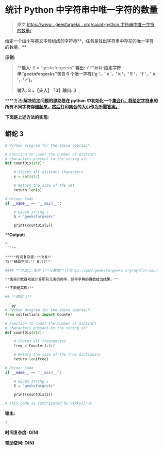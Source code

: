 # 统计 Python 中字符串中唯一字符的数量

> 原文:[https://www . geesforgeks . org/count-python 字符串中唯一字符的数量/](https://www.geeksforgeeks.org/count-the-number-of-unique-characters-in-a-string-in-python/)

给定一个由小写英文字母组成的字符串**，任务是找出字符串中存在的唯一字符的数量。**

****示例:****

> ****输入:** S = "geeksforgeeks"
> **输出:** 7
> **解释:**给定字符串“geeksforgeeks”包含 6 个唯一字符{'g '，' e '，' k '，' S '，' f '，' o '，' r'}。**
> 
>  ****输入:** S =【夫人】
> T3】输出: 3**

****方法:**解决给定问题的思路是在 python 中初始化一个[集合()，将给定字符串](https://www.geeksforgeeks.org/python-set-method/)的所有不同字符[存储起来，然后打印集合](https://www.geeksforgeeks.org/print-all-distinct-characters-of-a-string-in-order-3-methods/)的[大小作为所需答案。](https://www.geeksforgeeks.org/find-the-size-of-a-set-in-python/)**

**下面是上述方法的实现:**

## **蟒蛇 3**

```py
# Python program for the above approach

# Function to count the number of distinct
# characters present in the string str
def countDis(str):

    # Stores all distinct characters
    s = set(str)

    # Return the size of the set
    return len(s)

# Driver Code
if __name__ == "__main__":

    # Given string S
    S = "geeksforgeeks"

    print(countDis(S))
```

****Output:** 

```py
7
```** 

*****时间复杂度:**O(N)*
T5**辅助空间:** O(1)**

#### **方法二:使用 [**计数器**](https://www.geeksforgeeks.org/python-counter-objects-elements/) 功能:**

**使用计数器功能计算所有元素的频率，频率字典的键数给出结果。**

**下面是实现:**

## **蟒蛇 3**

```py
# Python program for the above approach
from collections import Counter

# Function to count the number of distinct
# characters present in the string str
def countDis(str):

    # Stores all frequencies
    freq = Counter(str)

    # Return the size of the freq dictionary
    return len(freq)

# Driver Code
if __name__ == "__main__":

    # Given string S
    S = "geeksforgeeks"

    print(countDis(S))

# This code is contributed by vikkycirus
```

****输出:****

```py
7
```

****时间复杂度:** O(N)**

****辅助空间:** O(N)**